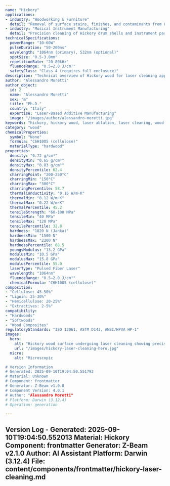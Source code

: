 ```yaml
---
name: "Hickory"
applications:
- industry: "Woodworking & Furniture"
  detail: "Removal of surface stains, finishes, and contaminants from Hickory wood components"
- industry: "Musical Instrument Manufacturing"
  detail: "Precision cleaning of Hickory drum shells and instrument parts without damaging the wood grain"
technicalSpecifications:
  powerRange: "10-60W"
  pulseDuration: "50-200ns"
  wavelength: "1064nm (primary), 532nm (optional)"
  spotSize: "0.5-3.0mm"
  repetitionRate: "20-80kHz"
  fluenceRange: "0.5–2.0 J/cm²"
  safetyClass: "Class 4 (requires full enclosure)"
description: "Technical overview of Hickory wood for laser cleaning applications, including optimal 1064nm wavelength interaction with wood fibers, and industrial applications in surface preparation and restoration."
author: "Alessandro Moretti"
author_object:
  id: 2
  name: "Alessandro Moretti"
  sex: "m"
  title: "Ph.D."
  country: "Italy"
  expertise: "Laser-Based Additive Manufacturing"
  image: "/images/author/alessandro-moretti.jpg"
keywords: "hickory, hickory wood, laser ablation, laser cleaning, wood restoration, non-contact cleaning, pulsed fiber laser, surface contamination removal, wood grain preservation, furniture restoration"
category: "wood"
chemicalProperties:
  symbol: "None"
  formula: "C6H10O5 (cellulose)"
  materialType: "hardwood"
properties:
  density: "0.72 g/cm³"
  densityMin: "0.65 g/cm³"
  densityMax: "0.83 g/cm³"
  densityPercentile: 62.4
  charringPoint: "200-250°C"
  charringMin: "150°C"
  charringMax: "300°C"
  charringPercentile: 58.7
  thermalConductivity: "0.16 W/m·K"
  thermalMin: "0.12 W/m·K"
  thermalMax: "0.22 W/m·K"
  thermalPercentile: 45.2
  tensileStrength: "60-100 MPa"
  tensileMin: "40 MPa"
  tensileMax: "120 MPa"
  tensilePercentile: 32.8
  hardness: "1820 N (Janka)"
  hardnessMin: "1500 N"
  hardnessMax: "2200 N"
  hardnessPercentile: 68.5
  youngsModulus: "13.2 GPa"
  modulusMin: "10.5 GPa"
  modulusMax: "15.8 GPa"
  modulusPercentile: 55.0
  laserType: "Pulsed Fiber Laser"
  wavelength: "1064nm"
  fluenceRange: "0.5–2.0 J/cm²"
  chemicalFormula: "C6H10O5 (cellulose)"
composition:
- "Cellulose: 45-50%"
- "Lignin: 25-30%"
- "Hemicellulose: 20-25%"
- "Extractives: 2-5%"
compatibility:
- "Hardwoods"
- "Softwoods"
- "Wood Composites"
regulatoryStandards: "ISO 13061, ASTM D143, ANSI/HPVA HP-1"
images:
  hero:
    alt: "Hickory wood surface undergoing laser cleaning showing precise contamination removal"
    url: "/images/hickory-laser-cleaning-hero.jpg"
  micro:
    alt: "Microscopic

# Version Information
# Generated: 2025-09-10T19:04:50.551792
# Material: Unknown
# Component: frontmatter
# Generator: Z-Beam v1.0.0
# Component Version: 4.0.1
# Author: "Alessandro Moretti"
# Platform: Darwin (3.12.4)
# Operation: generation

---
```

Version Log - Generated: 2025-09-10T19:04:50.552013
Material: Hickory
Component: frontmatter
Generator: Z-Beam v2.1.0
Author: AI Assistant
Platform: Darwin (3.12.4)
File: content/components/frontmatter/hickory-laser-cleaning.md
---
